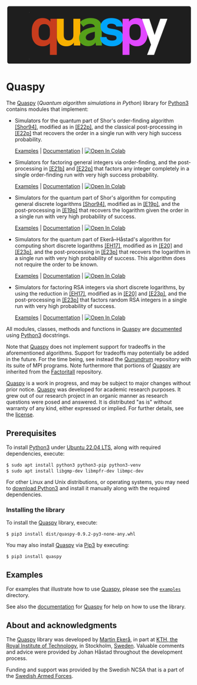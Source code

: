 ![Quaspy](docs/quaspy.png)

# Quaspy
The [Quaspy](https://github.com/ekera/quaspy) (<i>Quantum algorithm simulations in Python</i>) library for [Python3](https://www.python.org) contains modules that implement:

- Simulators for the quantum part of Shor's order-finding algorithm [[Shor94]](https://doi.org/10.1109/SFCS.1994.365700), modified as in [[E22p]](https://doi.org/10.48550/arXiv.2201.07791), and the classical post-processing in [[E22p]](https://doi.org/10.48550/arXiv.2201.07791) that recovers the order in a single run with very high success probability.

   [Examples](examples/orderfinding.ipynb) | [Documentation](docs/orderfinding/general/README.md) | [<img src="https://colab.research.google.com/assets/colab-badge.svg" alt="Open In Colab"/>](https://colab.research.google.com/github/ekera/quaspy/blob/main/examples/orderfinding.ipynb)

- Simulators for factoring general integers via order-finding, and the post-processing in [[E21b]](https://doi.org/10.1007/s11128-021-03069-1) and [[E22p]](https://doi.org/10.48550/arXiv.2201.07791) that factors any integer completely in a single order-finding run with very high success probability.

   [Examples](examples/factoring.ipynb) | [Documentation](docs/factoring/general/README.md) | [<img src="https://colab.research.google.com/assets/colab-badge.svg" alt="Open In Colab"/>](https://colab.research.google.com/github/ekera/quaspy/blob/main/examples/factoring.ipynb)

- Simulators for the quantum part of Shor's algorithm for computing general discrete logarithms [[Shor94]](https://doi.org/10.1109/SFCS.1994.365700), modified as in [[E19p]](https://doi.org/10.48550/arXiv.1905.09084), and the post-processing in [[E19p]](https://doi.org/10.48550/arXiv.1905.09084) that recovers the logarithm given the order in a single run with very high probability of success.

   [Examples](examples/logarithmfinding.ipynb) | [Documentation](docs/logarithmfinding/general/README.md) | [<img src="https://colab.research.google.com/assets/colab-badge.svg" alt="Open In Colab"/>](https://colab.research.google.com/github/ekera/quaspy/blob/main/examples/logarithmfinding.ipynb)

- Simulators for the quantum part of Ekerå–Håstad's algorithm for computing short discrete logarithms [[EH17]](https://doi.org/10.1007/978-3-319-59879-6_20), modified as in [[E20]](https://doi.org/10.1007/s10623-020-00783-2) and [[E23p]](https://doi.org/10.48550/arXiv.2309.01754), and the post-processing in [[E23p]](https://doi.org/10.48550/arXiv.2309.01754) that recovers the logarithm in a single run with very high probability of success. This algorithm does not require the order to be known.

   [Examples](examples/logarithmfinding-short.ipynb) | [Documentation](docs/logarithmfinding/short/README.md) | [<img src="https://colab.research.google.com/assets/colab-badge.svg" alt="Open In Colab"/>](https://colab.research.google.com/github/ekera/quaspy/blob/main/examples/logarithmfinding-short.ipynb)

- Simulators for factoring RSA integers via short discrete logarithms, by using the reduction in [[EH17]](https://doi.org/10.1007/978-3-319-59879-6_20), modified as in [[E20]](https://doi.org/10.1007/s10623-020-00783-2) and [[E23p]](https://doi.org/10.48550/arXiv.2309.01754), and the post-processing in [[E23p]](https://doi.org/10.48550/arXiv.2309.01754) that factors random RSA integers in a single run with very high probability of success.

   [Examples](examples/factoring-rsa.ipynb) | [Documentation](docs/factoring/rsa/README.md) | [<img src="https://colab.research.google.com/assets/colab-badge.svg" alt="Open In Colab"/>](https://colab.research.google.com/github/ekera/quaspy/blob/main/examples/factoring-rsa.ipynb)

All modules, classes, methods and functions in [Quaspy](https://github.com/ekera/quaspy) are [documented](docs/README.md) using [Python3](https://www.python.org) docstrings.

Note that [Quaspy](https://github.com/ekera/quaspy) does not implement support for tradeoffs in the aforementioned algorithms. Support for tradeoffs may potentially be added in the future. For the time being, see instead the [Qunundrum](https://www.github.com/ekera/qunundrum) repository with its suite of MPI programs. Note furthermore that portions of [Quaspy](https://github.com/ekera/quaspy) are inherited from the [Factoritall](https://www.github.com/ekera/factoritall) repository.

[Quaspy](https://github.com/ekera/quaspy) is a work in progress, and may be subject to major changes without prior notice.
[Quaspy](https://github.com/ekera/quaspy) was developed for academic research purposes. It grew out of our research project in an organic manner as research questions were posed and answered. It is distributed "as is" without warranty of any kind, either expressed or implied. For further details, see the [license](LICENSE.md).

## Prerequisites
To install [Python3](https://www.python.org) under [Ubuntu 22.04 LTS](https://releases.ubuntu.com/22.04), along with required dependencies, execute:

```console
$ sudo apt install python3 python3-pip python3-venv
$ sudo apt install libgmp-dev libmpfr-dev libmpc-dev
```

For other Linux and Unix distributions, or operating systems, you may need to [download Python3](https://www.python.org/download) and install it manually along with the required dependencies.

### Installing the library
To install the [Quaspy](https://github.com/ekera/quaspy) library, execute:

```console
$ pip3 install dist/quaspy-0.9.2-py3-none-any.whl
```

You may also install [Quaspy](https://github.com/ekera/quaspy) via [Pip3](https://pypi.org) by executing:

```console
$ pip3 install quaspy
```

## Examples
For examples that illustrate how to use [Quaspy](https://github.com/ekera/quaspy), please see the [<code>examples</code>](examples) directory.

See also the [documentation](docs/README.md) for [Quaspy](https://github.com/ekera/quaspy) for help on how to use the library.

## About and acknowledgments
The [Quaspy](https://github.com/ekera/quaspy) library was developed by [Martin Ekerå](mailto:ekera@kth.se), in part at [KTH, the Royal Institute of Technology](https://www.kth.se/en), in Stockholm, [Sweden](https://www.sweden.se). Valuable comments and advice were provided by Johan Håstad throughout the development process.

Funding and support was provided by the Swedish NCSA that is a part of the [Swedish Armed Forces](https://www.mil.se).